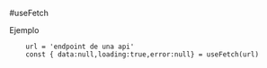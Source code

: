 #useFetch

Ejemplo
```
    url = 'endpoint de una api'
    const { data:null,loading:true,error:null} = useFetch(url)

```